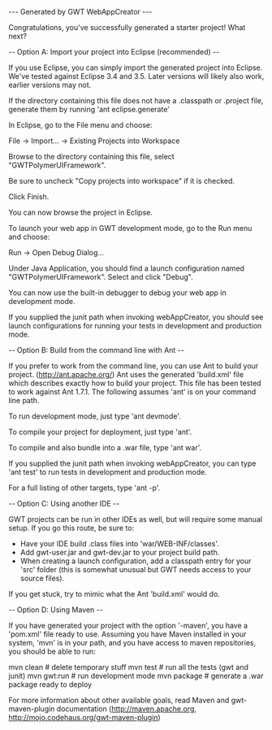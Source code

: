 --- Generated by GWT WebAppCreator ---

Congratulations, you've successfully generated a starter project!  What next?

-- Option A: Import your project into Eclipse (recommended) --

If you use Eclipse, you can simply import the generated project into Eclipse.
We've tested against Eclipse 3.4 and 3.5.  Later versions will likely also
work, earlier versions may not.

If the directory containing this file does not have a .classpath or .project
file, generate them by running 'ant eclipse.generate'

In Eclipse, go to the File menu and choose:

  File -> Import... -> Existing Projects into Workspace

  Browse to the directory containing this file,
  select "GWTPolymerUIFramework".
  
  Be sure to uncheck "Copy projects into workspace" if it is checked.
  
  Click Finish.
  
You can now browse the project in Eclipse.

To launch your web app in GWT development mode, go to the Run menu and choose:

  Run -> Open Debug Dialog...

  Under Java Application, you should find a launch configuration
  named "GWTPolymerUIFramework".  Select and click "Debug".

  You can now use the built-in debugger to debug your web app in development mode.

If you supplied the junit path when invoking webAppCreator, you should see
launch configurations for running your tests in development and production
mode.

-- Option B: Build from the command line with Ant --

If you prefer to work from the command line, you can use Ant to build your
project. (http://ant.apache.org/)  Ant uses the generated 'build.xml' file
which describes exactly how to build your project.  This file has been tested
to work against Ant 1.7.1.  The following assumes 'ant' is on your command
line path.

To run development mode, just type 'ant devmode'.

To compile your project for deployment, just type 'ant'.

To compile and also bundle into a .war file, type 'ant war'.

If you supplied the junit path when invoking webAppCreator, you can type 'ant
test' to run tests in development and production mode.
 
For a full listing of other targets, type 'ant -p'.

-- Option C: Using another IDE --

GWT projects can be run in other IDEs as well, but will require some manual
setup.  If you go this route, be sure to:

* Have your IDE build .class files into 'war/WEB-INF/classes'.
* Add gwt-user.jar and gwt-dev.jar to your project build path.
* When creating a launch configuration, add a classpath entry for your 'src'
  folder (this is somewhat unusual but GWT needs access to your source files).

If you get stuck, try to mimic what the Ant 'build.xml' would do.

-- Option D: Using Maven --

If you have generated your project with the option '-maven', you have a 'pom.xml'
file ready to use. Assuming you have Maven installed in your system, 'mvn' is 
in your path, and you have access to maven repositories, you should be able to run:

mvn clean         # delete temporary stuff
mvn test          # run all the tests (gwt and junit)
mvn gwt:run       # run development mode
mvn package       # generate a .war package ready to deploy

For more information about other available goals, read Maven and gwt-maven-plugin 
documentation (http://maven.apache.org, http://mojo.codehaus.org/gwt-maven-plugin)  
